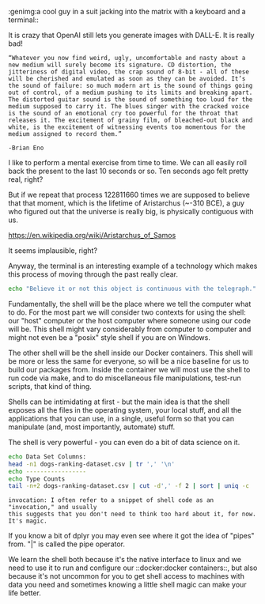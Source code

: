 :genimg:a cool guy in a suit jacking into the matrix with a keyboard and a terminal::


It is crazy that OpenAI still lets you generate images with DALL-E. It is really
bad!

```sidebar
“Whatever you now find weird, ugly, uncomfortable and nasty about a new medium will surely become its signature. CD distortion, the jitteriness of digital video, the crap sound of 8-bit - all of these will be cherished and emulated as soon as they can be avoided. It’s the sound of failure: so much modern art is the sound of things going out of control, of a medium pushing to its limits and breaking apart. The distorted guitar sound is the sound of something too loud for the medium supposed to carry it. The blues singer with the cracked voice is the sound of an emotional cry too powerful for the throat that releases it. The excitement of grainy film, of bleached-out black and white, is the excitement of witnessing events too momentous for the medium assigned to record them.”

-Brian Eno
```

I like to perform a mental exercise from time to time. We can all easily roll
back the present to the last 10 seconds or so. Ten seconds ago felt pretty real,
right?

But if we repeat that process 122811660 times we are supposed to believe that
that moment, which is the lifetime of Aristarchus (~-310 BCE), a guy who figured out that
the universe is really big, is physically contiguous with us. 

https://en.wikipedia.org/wiki/Aristarchus_of_Samos

It seems implausible, right?




Anyway, the terminal is an interesting example of a technology which makes
this process of moving through the past really clear. 

```bash 
echo "Believe it or not this object is continuous with the telegraph."
```

Fundamentally, the shell will be the place where we tell the computer what to do.
For the most part we will consider two contexts for using the shell: our "host"
computer or the host computer where someone using our code will be. This shell
might vary considerably from computer to computer and might not even be
a "posix" style shell if you are on Windows.

The other shell will be the shell inside our Docker containers. This shell will
be more or less the same for everyone, so will be a nice baseline for us to 
build our packages from. Inside the container we will most use the shell to
run code via make, and to do miscellaneous file manipulations, test-run scripts,
that kind of thing. 

Shells can be intimidating at first - but the main idea is that the shell
exposes all the files in the operating system, your local stuff, and all the
applications that you can use, in a single, useful form so that you can 
manipulate (and, most importantly, automate) stuff.

The shell is very powerful - you can even do a bit of data science on it.

```bash file=example.sh
echo Data Set Columns:
head -n1 dogs-ranking-dataset.csv | tr ',' '\n'
echo -----------------
echo Type Counts
tail -n+2 dogs-ranking-dataset.csv | cut -d',' -f 2 | sort | uniq -c
```
```sidebar
invocation: I often refer to a snippet of shell code as an "invocation," and usually
this suggests that you don't need to think too hard about it, for now. It's magic.
```

If you know a bit of dplyr you may even see where it got the idea of "pipes" from.
"|" is called the pipe operator.

We learn the shell both because it's the native interface to linux and we need to 
use it to run and configure our ::docker:docker containers::, but also because it's not uncommon
for you to get shell access to machines with data you need and sometimes 
knowing a little shell magic can make your life better.

